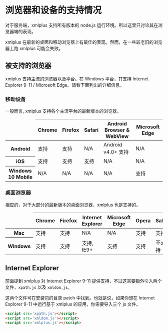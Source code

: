 # 浏览器和设备的支持情况

对于服务端，xmlplus 支持所有版本的 node.js 运行环境。所以这里只讨论其在浏览器端的表现。

xmlplus 在最新的桌面和移动浏览器上有最佳的表现。然而，在一些较老旧的浏览器上跑 xmlplus 可能会失败。

## 被支持的浏览器

xmlplus 支持主流的浏览器以及平台。在 Windows 平台，其支持 Internet Explorer 9-11 / Microsoft Edge。请看下面列出的详细信息。

### 移动设备

一般而言, xmlplus 支持各个主流平台的最新版本的浏览器。

<div class="table-responsive">
<table class="table table-bordered table-striped">
  <thead>
    <tr>
      <td></td>
      <th>Chrome</th>
      <th>Firefox</th>
      <th>Safari</th>
      <th>Android Browser &amp; WebView</th>
      <th>Microsoft Edge</th>
    </tr>
  </thead>
  <tbody>
    <tr>
      <th scope="row">Android</th>
      <td class="text-success">支持</td>
      <td class="text-success">支持</td>
      <td class="text-muted">N/A</td>
      <td class="text-success">Android v4.0+ 支持</td>
      <td class="text-muted">N/A</td>
    </tr>
    <tr>
      <th scope="row">iOS</th>
      <td class="text-success">支持</td>
      <td class="text-success">支持</td>
      <td class="text-success">支持</td>
      <td class="text-muted">N/A</td>
      <td class="text-muted">N/A</td>
    </tr>
    <tr>
      <th scope="row">Windows 10 Mobile</th>
      <td class="text-muted">N/A</td>
      <td class="text-muted">N/A</td>
      <td class="text-muted">N/A</td>
      <td class="text-muted">N/A</td>
      <td class="text-success">支持</td>
    </tr>
  </tbody>
</table>
</div>

### 桌面浏览器

相应的，对于大部分的最新版本的桌面浏览器，xmlplus 也是支持的。

<div class="table-responsive">
<table class="table table-bordered table-striped">
  <thead>
    <tr>
      <td></td>
      <th>Chrome</th>
      <th>Firefox</th>
      <th>Internet Explorer</th>
      <th>Microsoft Edge</th>
      <th>Opera</th>
      <th>Safari</th>
    </tr>
  </thead>
  <tbody>
    <tr>
      <th scope="row">Mac</th>
      <td class="text-success">支持</td>
      <td class="text-success">支持</td>
      <td class="text-muted">N/A</td>
      <td class="text-muted">N/A</td>
      <td class="text-success">支持</td>
      <td class="text-success">支持</td>
    </tr>
    <tr>
      <th scope="row">Windows</th>
      <td class="text-success">支持</td>
      <td class="text-success">支持</td>
      <td class="text-success">支持, IE9+</td>
      <td class="text-success">支持</td>
      <td class="text-success">支持</td>
      <td class="text-danger">不支持</td>
    </tr>
  </tbody>
</table>
</div>

## Internet Explorer

前面提到 xmlplus 对 Internet Explorer 9-11 提供支持，不过这需要额外引入两个文件，`xpath.js` 以及 `xmldom.js`。

这两个文件可在安装包的目录 patch 中找到。也就是说，如果你想在 Internet Explorer 9-11 中运行基于 xmlplus 的应用，你需要导入三个 js 文件。

```html
<script src='xpath.js'></script>
<script src='xmldom.js'></script>
<script src='xmlplus.js'></script>
```